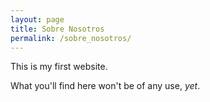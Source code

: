 ```yaml
---
layout: page
title: Sobre Nosotros
permalink: /sobre_nosotros/
---
```


This is my first website.

What you'll find here won't be of any use, *yet*.
